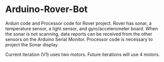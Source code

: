 # Arduino-Rover-Bot
Arduin code and Processor code for Rover project. Rover has sonar, a temperature sensor, a light sensor, and gyro/accelerometer board. 
When the sonar is not scanning, data reports can be received from the other sensors on the Arduino Serial Monitor.
Processor code is necessary to project the Sonar display.

Current iteration (V1) uses two motors. Future iterations will use 4 motors.
